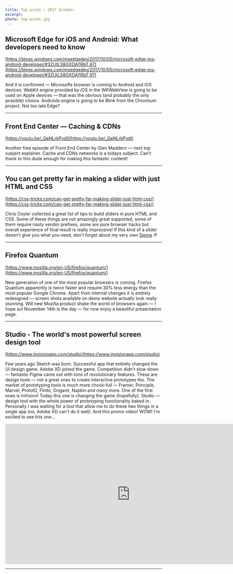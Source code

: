 ```yaml
---
title: Top picks — 2017 October
excerpt: 
photo: top-picks.jpg
---
```


## Microsoft Edge for iOS and Android: What developers need to know

[https://blogs.windows.com/msedgedev/2017/10/05/microsoft-edge-ios-android-developer/#3ZUtLS8GXDAl1RbT.97](https://blogs.windows.com/msedgedev/2017/10/05/microsoft-edge-ios-android-developer/#3ZUtLS8GXDAl1RbT.97)

And it is confirmed — Microsofts browser is coming to Android and iOS devices. WebKit engine provided by iOS in the WKWebView is going to be used on Apple devices — that was the obvious (and probably the only possible) choice. Androids engine is going to be Blink from the Chromium project. Not too late Edge?

- - -

## Front End Center — Caching & CDNs

[https://youtu.be/_QeNLrkPvdI](https://youtu.be/_QeNLrkPvdI)

Another free episode of Front End Center by Glen Maddern — next top subject explainer. Cache and CDNs networks is a todays subject. Can't thank to this dude enough for making this fantastic content!

- - -

## You can get pretty far in making a slider with just HTML and CSS

[https://css-tricks.com/can-get-pretty-far-making-slider-just-html-css/](https://css-tricks.com/can-get-pretty-far-making-slider-just-html-css/)

Chris Coyier collected a great list of tips to build sliders in pure HTML and CSS. Some of these things are not amazingly great supported, some of them require nasty vendor prefixes, some are pure browser hacks but overall experience of final result is really impressive! If this kind of a slider doesn't give you what you need, don't forget about my very own [Siema](https://pawelgrzybek.com/siema/) :P

- - -

## Firefox Quantum

[https://www.mozilla.org/en-US/firefox/quantum/](https://www.mozilla.org/en-US/firefox/quantum/)

New generation of one of the most popular browsers is coming. Firefox Quantum apparently is twice faster and require 30% less energy than the most popular Google Chrome. Apart from internal changes it is entirely redesigned — screen shots available on demo website actually look really stunning. Will new Mozilla product shake the world of browsers again — I hope so! November 14th is the day — for now enjoy a beautiful presentation page.

- - -

## Studio - The world's most powerful screen design tool

[https://www.invisionapp.com/studio](https://www.invisionapp.com/studio)

Few years ago Sketch was born. Successful app that entirely changed the UI design game. Adobe XD joined the game. Competition didn't slow down — fantastic Figma came out with tons of revolutionary features. These are design tools — not a great ones to create interactive prototypes tho. The market of prototyping tools is much more chock-full — Framer, Principle, Marvel, ProtoIO, Flinto, Origami, Napkin and many more. One of the first ones is InVision! Today this one is changing the game (hopefully). Studio — design tool with the whole power of prototyping functionality baked in. Personally I was waiting for a tool that allow me to do these two things in a single app (no, Adobe XD can't do it well). And this promo video! WOW! I'm excited to see this one…

<iframe src="https://player.vimeo.com/video/238515862?title=0&byline=0&portrait=0" width="800" height="450" frameborder="0" webkitallowfullscreen mozallowfullscreen allowfullscreen></iframe>

- - -

## 
